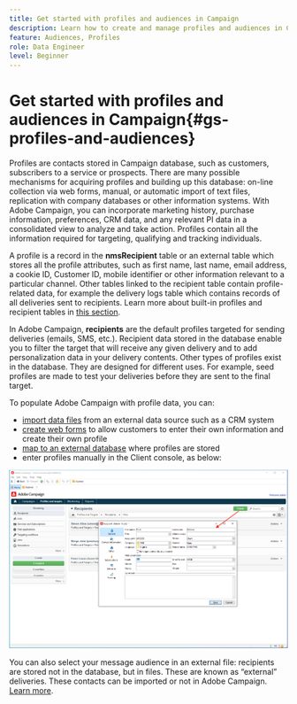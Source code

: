 ```yaml
---
title: Get started with profiles and audiences in Campaign
description: Learn how to create and manage profiles and audiences in Campaign
feature: Audiences, Profiles
role: Data Engineer
level: Beginner
---
```

# Get started with profiles and audiences in Campaign{#gs-profiles-and-audiences}

Profiles are contacts stored in Campaign database, such as customers, subscribers to a service or prospects. There are many possible mechanisms for acquiring profiles and building up this database: on-line collection via web forms, manual, or automatic import of text files, replication with company databases or other information systems. With Adobe Campaign, you can incorporate marketing history, purchase information, preferences, CRM data, and any relevant PI data in a consolidated view to analyze and take action. Profiles contain all the information required for targeting, qualifying and tracking individuals.

A profile is a record in the **nmsRecipient** table or an external table which stores all the profile attributes, such as first name, last name, email address, a cookie ID, Customer ID, mobile identifier or other information relevant to a particular channel. Other tables linked to the recipient table contain profile-related data, for example the delivery logs table which contains records of all deliveries sent to recipients. Learn more about built-in profiles and recipient tables in [this section](../dev/datamodel.md#ootb-profiles).

In Adobe Campaign, **recipients** are the default profiles targeted for sending deliveries (emails, SMS, etc.). Recipient data stored in the database enable you to filter the target that will receive any given delivery and to add personalization data in your delivery contents. Other types of profiles exist in the database. They are designed for different uses. For example, seed profiles are made to test your deliveries before they are sent to the final target.


To populate Adobe Campaign with profile data, you can:

* [import data files](../start/import.md) from an external data source such as a CRM system
* [create web forms](../dev/webapps.md) to allow customers to enter their own information and create their own profile
* [map to an external database](../connect/fda.md) where profiles are stored
* enter profiles manually in the Client console, as below:

![](assets/create-profile.png) 

You can also select your message audience in an external file: recipients are stored not in the database, but in files. These are known as “external” deliveries. These contacts can be imported or not in Adobe Campaign. [Learn more](external-profiles.md).

